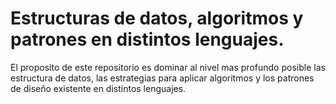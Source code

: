 # Estructuras de datos, algoritmos y patrones en distintos lenguajes.

El proposito de este repositorio es dominar al nivel mas profundo posible las estructura de datos, las estrategias para aplicar algoritmos y los patrones de diseño existente en distintos lenguajes.
